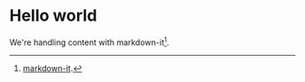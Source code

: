 # Hello world

We're handling content with markdown-it[^1].

<gatemaker/>


[^1]: [markdown-it](https://github.com/markdown-it/markdown-it).